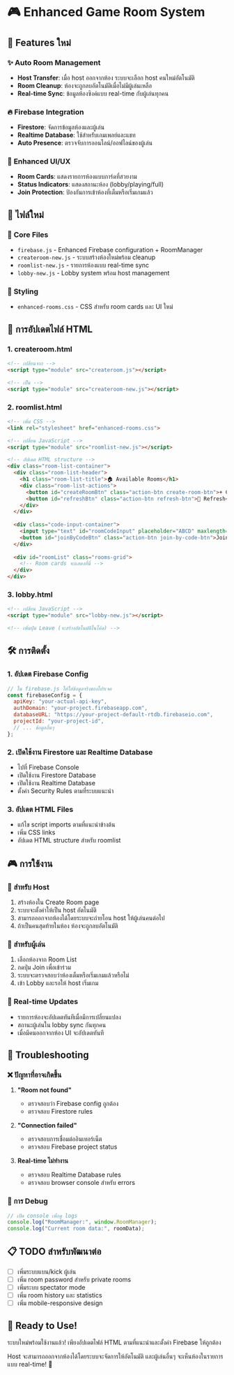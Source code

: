 # 🎮 Enhanced Game Room System

## 🚀 Features ใหม่

### ✨ **Auto Room Management**
- **Host Transfer**: เมื่อ host ออกจากห้อง ระบบจะเลือก host คนใหม่อัตโนมัติ
- **Room Cleanup**: ห้องจะถูกลบอัตโนมัติเมื่อไม่มีผู้เล่นเหลือ
- **Real-time Sync**: ข้อมูลห้องซิงค์แบบ real-time กับผู้เล่นทุกคน

### 🔥 **Firebase Integration**
- **Firestore**: จัดการข้อมูลห้องและผู้เล่น
- **Realtime Database**: ใช้สำหรับเกมเพลย์และแชท
- **Auto Presence**: ตรวจจับการออนไลน์/ออฟไลน์ของผู้เล่น

### 🎯 **Enhanced UI/UX**
- **Room Cards**: แสดงรายการห้องแบบการ์ดที่สวยงาม
- **Status Indicators**: แสดงสถานะห้อง (lobby/playing/full)
- **Join Protection**: ป้องกันการเข้าห้องที่เต็มหรือเริ่มเกมแล้ว

## 📁 ไฟล์ใหม่

### 🔧 **Core Files**
- `firebase.js` - Enhanced Firebase configuration + RoomManager
- `createroom-new.js` - ระบบสร้างห้องใหม่พร้อม cleanup
- `roomlist-new.js` - รายการห้องแบบ real-time sync
- `lobby-new.js` - Lobby system พร้อม host management

### 🎨 **Styling**
- `enhanced-rooms.css` - CSS สำหรับ room cards และ UI ใหม่

## 🔄 การอัปเดตไฟล์ HTML

### 1. **createroom.html**
```html
<!-- เปลี่ยนจาก -->
<script type="module" src="createroom.js"></script>

<!-- เป็น -->
<script type="module" src="createroom-new.js"></script>
```

### 2. **roomlist.html**
```html
<!-- เพิ่ม CSS -->
<link rel="stylesheet" href="enhanced-rooms.css">

<!-- เปลี่ยน JavaScript -->
<script type="module" src="roomlist-new.js"></script>

<!-- อัปเดต HTML structure -->
<div class="room-list-container">
  <div class="room-list-header">
    <h1 class="room-list-title">🏠 Available Rooms</h1>
    <div class="room-list-actions">
      <button id="createRoomBtn" class="action-btn create-room-btn">+ Create Room</button>
      <button id="refreshBtn" class="action-btn refresh-btn">🔄 Refresh</button>
    </div>
  </div>
  
  <div class="code-input-container">
    <input type="text" id="roomCodeInput" placeholder="ABCD" maxlength="4">
    <button id="joinByCodeBtn" class="action-btn join-by-code-btn">Join by Code</button>
  </div>
  
  <div id="roomList" class="rooms-grid">
    <!-- Room cards จะแสดงที่นี่ -->
  </div>
</div>
```

### 3. **lobby.html**
```html
<!-- เปลี่ยน JavaScript -->
<script type="module" src="lobby-new.js"></script>

<!-- เพิ่มปุ่ม Leave (จะสร้างอัตโนมัติในโค้ด) -->
```

## 🛠 การติดตั้ง

### 1. **อัปเดต Firebase Config**
```javascript
// ใน firebase.js ให้ใส่ข้อมูลจริงของโปรเจค
const firebaseConfig = {
  apiKey: "your-actual-api-key",
  authDomain: "your-project.firebaseapp.com",
  databaseURL: "https://your-project-default-rtdb.firebaseio.com",
  projectId: "your-project-id",
  // ... ข้อมูลอื่นๆ
};
```

### 2. **เปิดใช้งาน Firestore และ Realtime Database**
- ไปที่ Firebase Console
- เปิดใช้งาน Firestore Database
- เปิดใช้งาน Realtime Database
- ตั้งค่า Security Rules ตามที่ระบบแนะนำ

### 3. **อัปเดต HTML Files**
- แก้ไข script imports ตามที่แนะนำข้างต้น
- เพิ่ม CSS links
- อัปเดต HTML structure สำหรับ roomlist

## 🎮 การใช้งาน

### 👑 **สำหรับ Host**
1. สร้างห้องใน Create Room page
2. ระบบจะตั้งค่าให้เป็น host อัตโนมัติ
3. สามารถออกจากห้องได้โดยระบบจะถ่ายโอน host ให้ผู้เล่นคนต่อไป
4. ถ้าเป็นคนสุดท้ายในห้อง ห้องจะถูกลบอัตโนมัติ

### 👥 **สำหรับผู้เล่น**
1. เลือกห้องจาก Room List
2. กดปุ่ม Join เพื่อเข้าร่วม
3. ระบบจะตรวจสอบว่าห้องเต็มหรือเริ่มเกมแล้วหรือไม่
4. เข้า Lobby และรอให้ host เริ่มเกม

### 🔄 **Real-time Updates**
- รายการห้องจะอัปเดตทันทีเมื่อมีการเปลี่ยนแปลง
- สถานะผู้เล่นใน lobby sync กันทุกคน
- เมื่อมีคนออกจากห้อง UI จะอัปเดตทันที

## 🐛 Troubleshooting

### ❌ **ปัญหาที่อาจเกิดขึ้น**

1. **"Room not found"**
   - ตรวจสอบว่า Firebase config ถูกต้อง
   - ตรวจสอบ Firestore rules

2. **"Connection failed"**
   - ตรวจสอบการเชื่อมต่ออินเทอร์เน็ต
   - ตรวจสอบ Firebase project status

3. **Real-time ไม่ทำงาน**
   - ตรวจสอบ Realtime Database rules
   - ตรวจสอบ browser console สำหรับ errors

### 🔧 **การ Debug**
```javascript
// เปิด console เพื่อดู logs
console.log("RoomManager:", window.RoomManager);
console.log("Current room data:", roomData);
```

## 📋 TODO สำหรับพัฒนาต่อ

- [ ] เพิ่มระบบแบน/kick ผู้เล่น
- [ ] เพิ่ม room password สำหรับ private rooms
- [ ] เพิ่มระบบ spectator mode
- [ ] เพิ่ม room history และ statistics
- [ ] เพิ่ม mobile-responsive design

## 🎉 **Ready to Use!**

ระบบใหม่พร้อมใช้งานแล้ว! เพียงอัปเดตไฟล์ HTML ตามที่แนะนำและตั้งค่า Firebase ให้ถูกต้อง 

Host จะสามารถออกจากห้องได้โดยระบบจะจัดการให้อัตโนมัติ และผู้เล่นอื่นๆ จะเห็นห้องในรายการแบบ real-time! 🚀